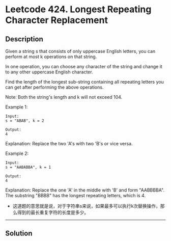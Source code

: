 # Leetcode 424. Longest Repeating Character Replacement

## Description
Given a string s that consists of only uppercase English letters, you can perform at most k operations on that string.

In one operation, you can choose any character of the string and change it to any other uppercase English character.

Find the length of the longest sub-string containing all repeating letters you can get after performing the above operations.

Note:
Both the string's length and k will not exceed 104.

Example 1:
```
Input:
s = "ABAB", k = 2

Output:
4
```
Explanation:
Replace the two 'A's with two 'B's or vice versa.
 

Example 2:
```
Input:
s = "AABABBA", k = 1

Output:
4
```
Explanation:
Replace the one 'A' in the middle with 'B' and form "AABBBBA".
The substring "BBBB" has the longest repeating letters, which is 4.

- 这道题的意思就是说，对于字符串s来说，如果最多可以执行k次替换操作，那么得到的最长重复字符的长度是多少。

---
## Solution